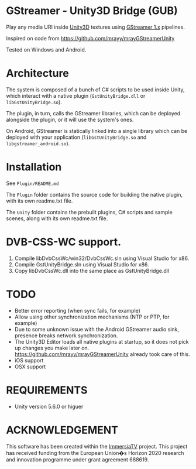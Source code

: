 # GStreamer - Unity3D Bridge (GUB)

Play any media URI inside [Unity3D](http://www.unity3d.com) textures using [GStreamer 1.x](http://gstreamer.freedesktop.org) pipelines.

Inspired on code from https://github.com/mrayy/mrayGStreamerUnity

Tested on Windows and Android.

# Architecture

The system is composed of a bunch of C# scripts to be used inside Unity, which interact with a native plugin (`GstUnityBridge.dll` or `libGstUnityBridge.so`).

The plugin, in turn, calls the GStreamer libraries, which can be deployed alongside the plugin, or it will use the system's ones.

On Android, GStreamer is statically linked into a single library which can be deployed with your application (`libGstUnityBridge.so` and `libgstreamer_android.so`).


# Installation

See `Plugin/README.md`

The `Plugin` folder contains the source code for building the native plugin, with its own readme.txt file.

The `Unity` folder contains the prebuilt plugins, C# scripts and sample scenes, along with its own readme.txt file.

# DVB-CSS-WC support.

1. Compile libDvbCssWc/win32/DvbCssWc.sln using Visual Studio for x86.
2. Compile GstUnityBridge.sln using Visual Studio for x86.
3. Copy libDvbCssWc.dll into the same place as GstUnityBridge.dll

# TODO

- Better error reporting (when sync fails, for example)
- Allow using other synchronization mechanisms (NTP or PTP, for example)
- Due to some unknown issue with the Android GStreamer audio sink, presence breaks network synchronization.
- The Unity3D Editor loads all native plugins at startup, so it does not pick up changes you make later on. https://github.com/mrayy/mrayGStreamerUnity already took care of this.
- iOS support
- OSX support

# REQUIREMENTS

- Unity version 5.6.0 or higuer

# ACKNOWLEDGEMENT

This software has been created within the [ImmersiaTV](http://immersiatv.eu) project. This project has received funding from the European Union�s Horizon 2020 research and innovation programme under grant agreement 688619.
